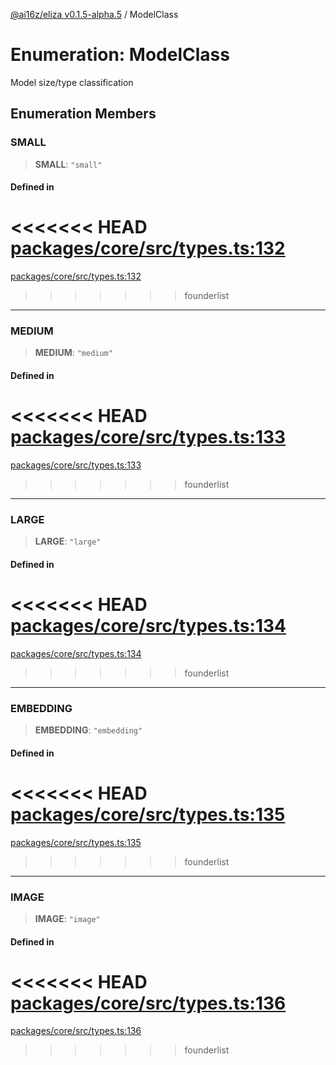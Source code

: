 [@ai16z/eliza v0.1.5-alpha.5](../index.md) / ModelClass

# Enumeration: ModelClass

Model size/type classification

## Enumeration Members

### SMALL

> **SMALL**: `"small"`

#### Defined in

<<<<<<< HEAD
[packages/core/src/types.ts:132](https://github.com/ai16z/eliza/blob/main/packages/core/src/types.ts#L132)
=======
[packages/core/src/types.ts:132](https://github.com/konstantine25b/eliza/blob/main/packages/core/src/types.ts#L132)
>>>>>>> founderlist

***

### MEDIUM

> **MEDIUM**: `"medium"`

#### Defined in

<<<<<<< HEAD
[packages/core/src/types.ts:133](https://github.com/ai16z/eliza/blob/main/packages/core/src/types.ts#L133)
=======
[packages/core/src/types.ts:133](https://github.com/konstantine25b/eliza/blob/main/packages/core/src/types.ts#L133)
>>>>>>> founderlist

***

### LARGE

> **LARGE**: `"large"`

#### Defined in

<<<<<<< HEAD
[packages/core/src/types.ts:134](https://github.com/ai16z/eliza/blob/main/packages/core/src/types.ts#L134)
=======
[packages/core/src/types.ts:134](https://github.com/konstantine25b/eliza/blob/main/packages/core/src/types.ts#L134)
>>>>>>> founderlist

***

### EMBEDDING

> **EMBEDDING**: `"embedding"`

#### Defined in

<<<<<<< HEAD
[packages/core/src/types.ts:135](https://github.com/ai16z/eliza/blob/main/packages/core/src/types.ts#L135)
=======
[packages/core/src/types.ts:135](https://github.com/konstantine25b/eliza/blob/main/packages/core/src/types.ts#L135)
>>>>>>> founderlist

***

### IMAGE

> **IMAGE**: `"image"`

#### Defined in

<<<<<<< HEAD
[packages/core/src/types.ts:136](https://github.com/ai16z/eliza/blob/main/packages/core/src/types.ts#L136)
=======
[packages/core/src/types.ts:136](https://github.com/konstantine25b/eliza/blob/main/packages/core/src/types.ts#L136)
>>>>>>> founderlist
